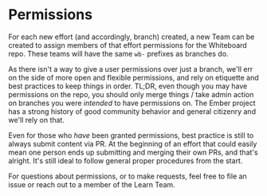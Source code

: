 # Permissions

For each new effort (and accordingly, branch) created, a new Team can be created to assign members of that effort permissions for the Whiteboard repo. These teams will have the same `wb-` prefixes as branches do.

As there isn't a way to give a user permissions over just a branch, we'll err on the side of more open and flexible permissions, and rely on etiquette and best practices to keep things in order. TL;DR, even though you may have permissions on the repo, you should only merge things / take admin action on branches you were _intended_ to have permissions on. The Ember project has a strong history of good community behavior and general citizenry and we'll rely on that.

Even for those who _have_ been granted permissions, best practice is still to always submit content via PR. At the beginning of an effort that could easily mean one person ends up submitting and merging their own PRs, and that's alright. It's still ideal to follow general proper procedures from the start.

For questions about permissions, or to make requests, feel free to file an issue or reach out to a member of the Learn Team.
